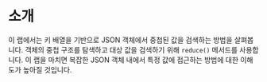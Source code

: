 # 소개

이 랩에서는 키 배열을 기반으로 JSON 객체에서 중첩된 값을 검색하는 방법을 살펴봅니다. 객체의 중첩 구조를 탐색하고 대상 값을 검색하기 위해 `reduce()` 메서드를 사용합니다. 이 랩을 마치면 복잡한 JSON 객체 내에서 특정 값에 접근하는 방법에 대한 이해도가 높아질 것입니다.
